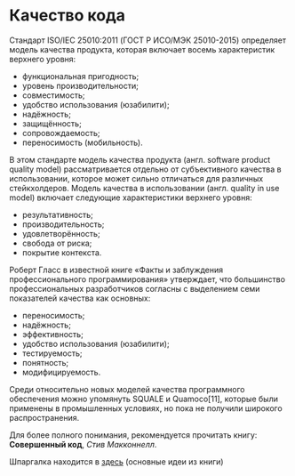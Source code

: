 Качество кода
=============

Стандарт ISO/IEC 25010:2011 (ГОСТ Р ИСО/МЭК 25010-2015) определяет модель качества продукта, которая включает восемь характеристик верхнего уровня:

* функциональная пригодность;
* уровень производительности;
* совместимость;
* удобство использования (юзабилити);
* надёжность;
* защищённость;
* сопровождаемость;
* переносимость (мобильность).

В этом стандарте модель качества продукта (англ. software product quality model) рассматривается отдельно от субъективного качества в использовании, 
которое может сильно отличаться для различных стейкхолдеров.
Модель качества в использовании (англ. quality in use model) включает следующие характеристики верхнего уровня:

* результативность;
* производительность;
* удовлетворённость;
* свобода от риска;
* покрытие контекста.

Роберт Гласс в известной книге «Факты и заблуждения профессионального программирования» утверждает, 
что большинство профессиональных разработчиков согласны с выделением семи показателей качества как основных:

* переносимость;
* надёжность;
* эффективность;
* удобство использования (юзабилити);
* тестируемость;
* понятность;
* модифицируемость.

Среди относительно новых моделей качества программного обеспечения можно упомянуть SQUALE и Quamoco[11], 
которые были применены в промышленных условиях, но пока не получили широкого распространения. 

Для более полного понимания, рекомендуется прочитать книгу: 
**Совершенный код**, *Стив Макконнелл*.

Шпаргалка находится в [здесь](https://github.com/zndoc/team/blob/master/clean-code/README.md) (основные идеи из книги)
